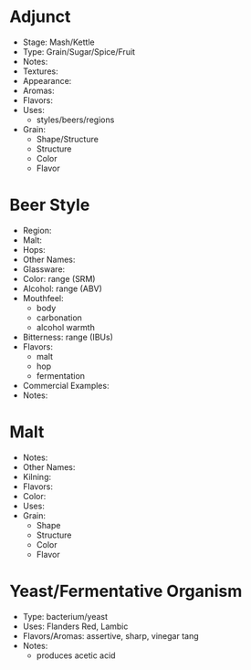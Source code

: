 # Adjunct
* Stage: Mash/Kettle
* Type: Grain/Sugar/Spice/Fruit
* Notes:
* Textures: 
* Appearance: 
* Aromas: 
* Flavors: 
* Uses:
	* styles/beers/regions
* Grain:
	* Shape/Structure
	* Structure
	* Color
	* Flavor
# Beer Style
* Region:
* Malt:
* Hops: 
* Other Names:
* Glassware: 
* Color: range (SRM)
* Alcohol: range (ABV)
* Mouthfeel: 
	* body
	* carbonation
	* alcohol warmth
* Bitterness: range (IBUs)
* Flavors: 
	* malt
	* hop
	* fermentation
* Commercial Examples:
* Notes:
# Malt
* Notes:
* Other Names:
* Kilning: 
* Flavors: 
* Color: 
* Uses:
* Grain:
	* Shape
	* Structure
	* Color
	* Flavor

# Yeast/Fermentative Organism
* Type: bacterium/yeast
* Uses: Flanders Red, Lambic
* Flavors/Aromas: assertive, sharp, vinegar tang
* Notes:
	* produces acetic acid